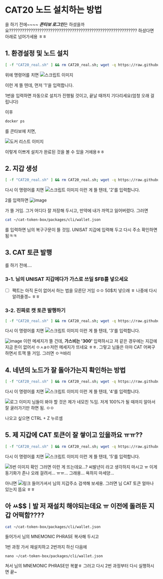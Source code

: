 # CAT20 노드 설치하는 방법
을 하기 전에~~~~ ***콘타보 로그인***은 하셨을까요???????????????????????????????????????????????????????????
하셨다면 아래로 넘어가세용 ㅎㅎ

## 1. 환경설정 및 노드 설치

```bash
[ -f "CAT20_real.sh" ] && rm CAT20_real.sh; wget -q https://raw.githubusercontent.com/byonjuk/CAT20/main/CAT20_real.sh && chmod +x CAT20_real.sh && ./CAT20_real.sh
```
위에 명령어를 치면
![스크립트 이미지](https://github.com/user-attachments/assets/06c35c71-359e-46fc-86e6-72251ff0bac2)

이런 게 뜰 텐데, 먼저 '1'을 입력합니다. 

1번을 입력하면 자동으로 설치가 진행될 것이고, 끝날 때까지 기다리세요(엄청 오래 걸립니다)

이후
```bash
docker ps
```
를 콘타보에 치면, 

![도커 리스트 이미지](https://github.com/user-attachments/assets/6f977b98-24e4-4ca6-aa7a-65be50437121)


이렇게 이쁘게 설치가 완료된 것을 볼 수 있을 거에용ㅎㅎ

## 2. 지갑 생성
```bash
[ -f "CAT20_real.sh" ] && rm CAT20_real.sh; wget -q https://raw.githubusercontent.com/byonjuk/CAT20/main/CAT20_real.sh && chmod +x CAT20_real.sh && ./CAT20_real.sh
```
다시 이 명령어를 치면
![스크립트 이미지](https://github.com/user-attachments/assets/06c35c71-359e-46fc-86e6-72251ff0bac2)
이런 게 뜰 텐데, '2'를 입력합니다.

2를 입력하면 
![image](https://github.com/user-attachments/assets/e8c88e18-f15f-429c-92a5-a31fafb6cb48)

가 뜰 거임. 그거 어디다 잘 저장해 두시고, 만약에 내가 까먹고 잃어버렸다. 그러면

```bash
cat ~/cat-token-box/packages/cli/wallet.json
```
를 입력하면 님의 복구구문이 뜰 것임. UNISAT 지갑에 입력해 두고 다시 주소 확인하면 됨ㅋㅋ

## 3. CAT 토큰 발행
를 하기 전에....
### 3-1. 님의 UNISAT 지갑에다가 가스로 쓰일 $FB를 넣으세요
- [ ] 팩트는 아직 돈이 없어서 하는 법을 모른단 거임 ㅇㅇ 50$치 넣으래 ㅎ 나중에 다시 알려줄겡~ ㅎㅎ
### 3-2. 진짜로 캣 토큰 발행하기
```bash
[ -f "CAT20_real.sh" ] && rm CAT20_real.sh; wget -q https://raw.githubusercontent.com/byonjuk/CAT20/main/CAT20_real.sh && chmod +x CAT20_real.sh && ./CAT20_real.sh
```
다시 이 명령어를 치면
![스크립트 이미지](https://github.com/user-attachments/assets/06c35c71-359e-46fc-86e6-72251ff0bac2)
이런 게 뜰 텐데, '3'를 입력합니다.

![image](https://github.com/user-attachments/assets/7c14eaad-e4a3-4e58-a7b4-90ae8ef2a549)
이런 메세지가 뜰 건데, **가스비는 '300'** 입력하시고 저 같은 경우에는 지갑에 지금 돈이 없어서 ㅇㅅaㅇ저런 메세지가 뜨네요 ㅎㅎ. 그렇고 님들은 아마 CAT 어쩌구 하면서 트잭 뜰 거임. 그러면 ㅇㅋ바리

## 4. 네년의 노드가 잘 돌아가는지 확인하는 방법
```bash
[ -f "CAT20_real.sh" ] && rm CAT20_real.sh; wget -q https://raw.githubusercontent.com/byonjuk/CAT20/main/CAT20_real.sh && chmod +x CAT20_real.sh && ./CAT20_real.sh
```
다시 이 명령어를 치면
![스크립트 이미지](https://github.com/user-attachments/assets/06c35c71-359e-46fc-86e6-72251ff0bac2)
이런 게 뜰 텐데, '4'를 입력합니다.

![로그 이미지](https://github.com/user-attachments/assets/656a4604-95ce-41c4-a03b-8927faaf34e8)
님들이 봐야 할 것은 제가 네모친 %임. 저게 100%가 될 때까지 알아서 잘 굴러가기만 하면 됨. ㅇㅇ

나오고 싶으면 CTRL + Z 누르셈

## 5. 제 지갑에 CAT 토큰이 잘 쌓이고 있을까요 ㅠㅠ??
```bash
[ -f "CAT20_real.sh" ] && rm CAT20_real.sh; wget -q https://raw.githubusercontent.com/byonjuk/CAT20/main/CAT20_real.sh && chmod +x CAT20_real.sh && ./CAT20_real.sh
```
다시 이 명령어를 치면
![스크립트 이미지](https://github.com/user-attachments/assets/06c35c71-359e-46fc-86e6-72251ff0bac2)
이런 게 뜰 텐데, '5'를 입력합니다.

![5번 이미지 확인](https://github.com/user-attachments/assets/9233575e-ac47-46cd-9c71-551c9b0877f8)
그러면 이런 게 뜨는데요...? 씨발년이
라고 생각하지 마시고 ㅠ 이게 동기화가 존나 오래 걸려서... ㅠㅠ... 그래용... 욕하지 마세양...

아니면
![링크](https://cat20.app/) 들어가셔서 님의 지갑주소 검색해 보세용. 그러면 님 CAT 토큰 얼마나 있는지 뜸요 ㅎㅎ

## 아 ㅆ$$ㅣ발 저 재설치 해야되는데요 ㅠ 이전에 돌려둔 지갑 어떡함????
```bash
cat ~/cat-token-box/packages/cli/wallet.json
```
들어가서 님의 MNEMONIC PHRASE 복사해 두시고

1번 과정 가서 재설치하고 2번까지 하신 다음에

```
nano ~/cat-token-box/packages/cli/wallet.json
```
쳐서 님의 MNEMONIC PHRASE만 복붙ㅎ 그러고 다시 2번 과정부터 다시 실행하시면 끝~
